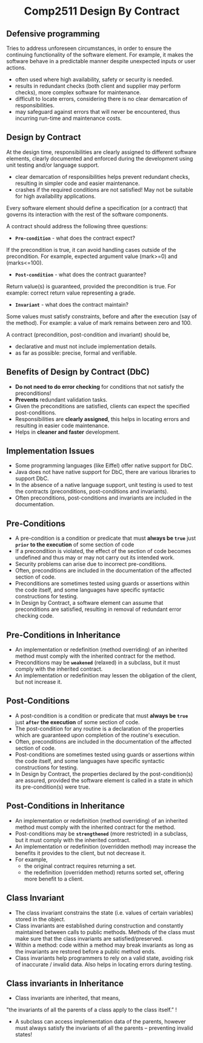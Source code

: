 # <center> Comp2511 Design By Contract </center>

## Defensive programming
Tries to address unforeseen circumstances, in order to ensure the continuing functionality of the software element. For example, it makes the software behave in a predictable manner despite unexpected inputs or user actions.
- often used where high availability, safety or security is needed.
- results in redundant checks (both client and supplier may perform checks),
more complex software for maintenance.
- difficult to locate errors, considering there is no clear demarcation of responsibilities.
- may safeguard against errors that will never be encountered, thus incurring run-time and maintenance costs.
## Design by Contract
At the design time, responsibilities are clearly assigned to different software elements, clearly documented and enforced during the development using unit testing and/or language support.
- clear demarcation of responsibilities helps prevent redundant checks,
resulting in simpler code and easier maintenance.
- crashes if the required conditions are not satisfied! May not be suitable for high availability applications.

Every software element should define a specification (or a contract) that governs its interaction with the rest of the software components.

A contract should address the following three questions:

- **`Pre-condition`** - what does the contract expect?

If the precondition is true, it can avoid handling cases outside of the precondition.
For example, expected argument value (mark>=0) and (marks<=100).

- **`Post-condition`** - what does the contract guarantee?

Return value(s) is guaranteed, provided the precondition is true.
For example: correct return value representing a grade.

- **`Invariant`** - what does the contract maintain?

Some values must satisfy constraints, before and after the execution (say of the method).
For example: a value of mark remains between zero and 100.

A contract (precondition, post-condition and invariant) should be,
- declarative and must not include implementation details.
- as far as possible: precise, formal and verifiable.

## Benefits of Design by Contract (DbC)
- **Do not need to do error checking** for conditions that not satisfy the preconditions!
- **Prevents** redundant validation tasks.
- Given the preconditions are satisfied, clients can expect the specified post-conditions.
- Responsibilities are **clearly assigned**, this helps in locating errors and resulting in easier code maintenance.
- Helps in **cleaner and faster** development.

## Implementation Issues
- Some programming languages (like Eiffel) offer native support for DbC.
- Java does not have native support for DbC, there are various libraries to support DbC.
- In the absence of a native language support, unit testing is used to test the contracts (preconditions, post-conditions and invariants).
- Often preconditions, post-conditions and invariants are included in the documentation.

## Pre-Conditions
- A pre-condition is a condition or predicate that must **always be `true`** just **`prior` to the execution** of some section of code
- If a precondition is violated, the effect of the section of code becomes undefined and thus may or may not carry out its intended work.
- Security problems can arise due to incorrect pre-conditions.
- Often, preconditions are included in the documentation of the affected section of code.
- Preconditions are sometimes tested using guards or assertions within the code itself, and some languages have specific syntactic constructions for testing.
- In Design by Contract, a software element can assume that preconditions are satisfied, resulting in removal of redundant error checking code.

## Pre-Conditions in Inheritance
- An implementation or redefinition (method overriding) of an inherited method
must comply with the inherited contract for the method.
- Preconditions may be **`weakened`** (relaxed) in a subclass, but it must comply with the inherited contract.
- An implementation or redefinition may lessen the obligation of the client, but not increase it.

## Post-Conditions
- A post-condition is a condition or predicate that must **always be `true`** just **`after` the execution** of some section of code.
- The post-condition for any routine is a declaration of the properties which are guaranteed upon completion of the routine's execution.
- Often, preconditions are included in the documentation of the affected section of code.
- Post-conditions are sometimes tested using guards or assertions within the code itself, and some languages have specific syntactic constructions for testing.
- In Design by Contract, the properties declared by the post-condition(s) are assured, provided the software element is called in a state in which its pre-condition(s) were true.

## Post-Conditions in Inheritance
- An implementation or redefinition (method overriding) of an inherited method
must comply with the inherited contract for the method.
- Post-conditions may be **`strengthened`** (more restricted) in a subclass, but it must comply with the inherited contract.
- An implementation or redefinition (overridden method) may increase the benefits it provides to the client, but not decrease it.
- For example,
   - the original contract requires returning a set.
   - the redefinition (overridden method) returns sorted set, offering more benefit to a client.

## Class Invariant
- The class invariant constrains the state (i.e. values of certain variables) stored in the object.
- Class invariants are established during construction and constantly maintained between calls to public methods. Methods of the class must make sure that the class invariants are satisfied/preserved.
- Within a method: code within a method may break invariants as long as the invariants are restored before a public method ends.
- Class invariants help programmers to rely on a valid state, avoiding risk of inaccurate / invalid data. Also helps in locating errors during testing.

## Class invariants in Inheritance
- Class invariants are inherited, that means,

"the invariants of all the parents of a class apply to the class itself.” !
- A subclass can access implementation data of the parents, however must always satisfy the invariants of all the parents – preventing invalid states!
